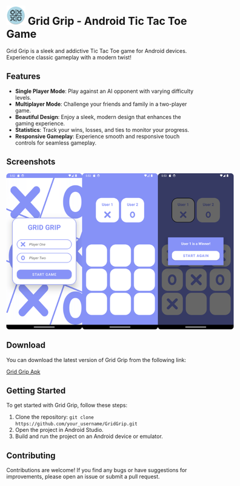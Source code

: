<h1><img src="app/src/main/res/mipmap-hdpi/ic_launcher_round.webp" alt="App Icon" width="50" height="50"> Grid Grip - Android Tic Tac Toe Game</h1>

Grid Grip is a sleek and addictive Tic Tac Toe game for Android devices. Experience classic gameplay with a modern twist!

## Features

- **Single Player Mode**: Play against an AI opponent with varying difficulty levels.
- **Multiplayer Mode**: Challenge your friends and family in a two-player game.
- **Beautiful Design**: Enjoy a sleek, modern design that enhances the gaming experience.
- **Statistics**: Track your wins, losses, and ties to monitor your progress.
- **Responsive Gameplay**: Experience smooth and responsive touch controls for seamless gameplay.

## Screenshots
<div style="display: flex; justify-content: space-between;">
    <img src="app/src/main/res/drawable/Homepage.png" alt="Homepage" width="200">
    <img src="app/src/main/res/drawable/Gridbox.png" alt="Gameplay" width="200">
    <img src="app/src/main/res/drawable/Output.png" alt="Result" width="200">
</div>

## Download

You can download the latest version of Grid Grip from the following link:

[Grid Grip Apk](Grid_Grip.apk)

## Getting Started

To get started with Grid Grip, follow these steps:

1. Clone the repository: `git clone https://github.com/your_username/GridGrip.git`
2. Open the project in Android Studio.
3. Build and run the project on an Android device or emulator.

## Contributing

Contributions are welcome! If you find any bugs or have suggestions for improvements, please open an issue or submit a pull request. 
